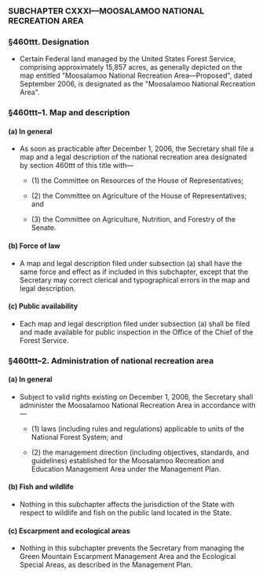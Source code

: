 ### SUBCHAPTER CXXXI—MOOSALAMOO NATIONAL RECREATION AREA

### §460ttt. Designation
* Certain Federal land managed by the United States Forest Service, comprising approximately 15,857 acres, as generally depicted on the map entitled "Moosalamoo National Recreation Area—Proposed", dated September 2006, is designated as the "Moosalamoo National Recreation Area".

### §460ttt–1. Map and description
#### (a) In general
* As soon as practicable after December 1, 2006, the Secretary shall file a map and a legal description of the national recreation area designated by section 460ttt of this title with—

  * (1) the Committee on Resources of the House of Representatives;

  * (2) the Committee on Agriculture of the House of Representatives; and

  * (3) the Committee on Agriculture, Nutrition, and Forestry of the Senate.

#### (b) Force of law
* A map and legal description filed under subsection (a) shall have the same force and effect as if included in this subchapter, except that the Secretary may correct clerical and typographical errors in the map and legal description.

#### (c) Public availability
* Each map and legal description filed under subsection (a) shall be filed and made available for public inspection in the Office of the Chief of the Forest Service.

### §460ttt–2. Administration of national recreation area
#### (a) In general
* Subject to valid rights existing on December 1, 2006, the Secretary shall administer the Moosalamoo National Recreation Area in accordance with—

  * (1) laws (including rules and regulations) applicable to units of the National Forest System; and

  * (2) the management direction (including objectives, standards, and guidelines) established for the Moosalamoo Recreation and Education Management Area under the Management Plan.

#### (b) Fish and wildlife
* Nothing in this subchapter affects the jurisdiction of the State with respect to wildlife and fish on the public land located in the State.

#### (c) Escarpment and ecological areas
* Nothing in this subchapter prevents the Secretary from managing the Green Mountain Escarpment Management Area and the Ecological Special Areas, as described in the Management Plan.